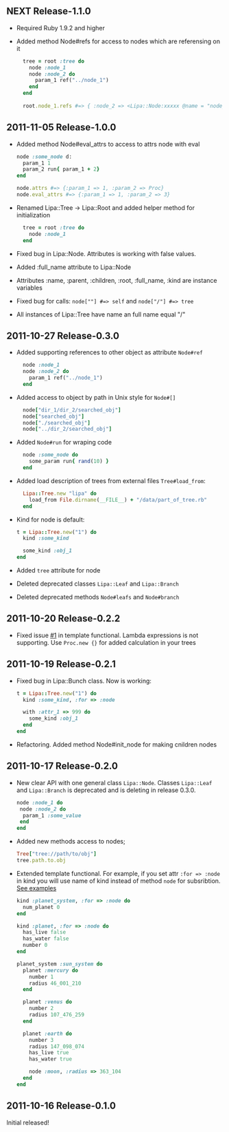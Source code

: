 NEXT  Release-1.1.0
----------------------
- Required Ruby 1.9.2 and higher
- Added method Node#refs for access to nodes which are referensing on it

  ```Ruby
    tree = root :tree do
      node :node_1 
      node :node_2 do
        param_1 ref("../node_1")
      end
    end
   
    root.node_1.refs #=> { :node_2 => <Lipa::Node:xxxxx @name = "node_2"> }
  ```

2011-11-05 Release-1.0.0
----------------------
- Added method Node#eval_attrs to access to attrs node with eval

    ```Ruby
    node :some_node d:
      param_1 1
      param_2 run{ param_1 + 2}
    end
    
    node.attrs #=> {:param_1 => 1, :param_2 => Proc}
    node.eval_attrs #=> {:param_1 => 1, :param_2 => 3}
    ```

- Renamed Lipa::Tree -> Lipa::Root and added helper method for initialization

  ```Ruby
    tree = root :tree do
      node :node_1
    end
  ```

- Fixed bug in Lipa::Node. Attributes is working with false values.
- Added :full_name attribute to Lipa::Node
- Attributes :name, :parent, :children, :root, :full_name, :kind are instance variables
- Fixed bug for calls: `node[""] #=> self` and `node["/"] #=> tree`
- All instances of Lipa::Tree have name an full name equal "/"

2011-10-27 Release-0.3.0
-----------------------
- Added supporting references to other object as attribute ```Node#ref```

  ```Ruby
    node :node_1 
    node :node_2 do
      param_1 ref("../node_1")
    end
  ```

- Added access to object by path in Unix style for ```Node#[]```

  ```Ruby
    node["dir_1/dir_2/searched_obj"] 
    node["searched_obj"] 
    node["./searched_obj"] 
    node["../dir_2/searched_obj"] 
  ```

- Added ```Node#run``` for wraping code

  ``` Ruby
    node :some_node do
      some_param run{ rand(10) }
    end
  ```
- Added load description of trees from external files ```Tree#load_from```:
  
  ```Ruby
    Lipa::Tree.new "lipa" do
      load_from File.dirname(__FILE__) + "/data/part_of_tree.rb"
    end
  ```

- Kind for node is default:

  ```Ruby
  t = Lipa::Tree.new("1") do
    kind :some_kind

    some_kind :obj_1
  end
  ```
- Added ```tree``` attribute for node
- Deleted deprecated classes ```Lipa::Leaf``` and ```Lipa::Branch```
- Deleted deprecated methods ```Node#leafs``` and ```Node#branch```

2011-10-20 Release-0.2.2
-------------------------

- Fixed issue [#1](https://github.com/flipback/lipa/issues/1) in template functional. 
  Lambda expressions is not supporting. Use `Proc.new {}` for added calculation in your trees

2011-10-19 Release-0.2.1
------------------------

- Fixed bug in Lipa::Bunch class. Now is working:

  ```Ruby
  t = Lipa::Tree.new("1") do
    kind :some_kind, :for => :node

    with :attr_1 => 999 do 
      some_kind :obj_1
    end
  end
  ```

- Refactoring. Added method Node#init_node for making cnildren nodes

2011-10-17 Release-0.2.0
------------------------
- New clear API with one general class ```Lipa::Node```. Classes ```Lipa::Leaf``` and ```Lipa::Branch``` 
is deprecated and is deleting in release 0.3.0. 

 
  ```Ruby
  node :node_1 do
   node :node_2 do
    param_1 :some_value
   end
  end
  ```

- Added new methods access to nodes;
 
  ```Ruby
  Tree["tree://path/to/obj"]
  tree.path.to.obj
  ```

- Extended template functional. For example, if you set attr ```:for => :node``` in kind
you will use name of kind instead of method ```node``` for subsribtion. [See examples](https://github.com/flipback/lipa/tree/master/examples)
  
  ```Ruby
  kind :planet_system, :for => :node do
    num_planet 0
  end

  kind :planet, :for => :node do 
    has_live false
    has_water false
    number 0
  end

  planet_system :sun_system do 
    planet :mercury do 
      number 1
      radius 46_001_210 
    end

    planet :venus do 
      number 2
      radius 107_476_259
    end

    planet :earth do 
      number 3
      radius 147_098_074
      has_live true
      has_water true

      node :moon, :radius => 363_104
    end
  end
  ```
2011-10-16 Release-0.1.0
------------------------
Initial released!
